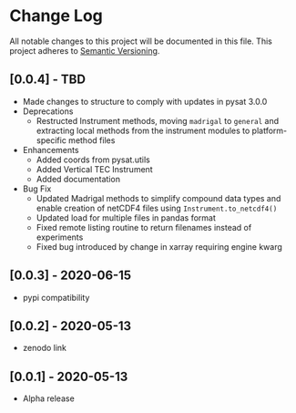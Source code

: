 # Change Log
All notable changes to this project will be documented in this file.
This project adheres to [Semantic Versioning](http://semver.org/).

## [0.0.4] - TBD
- Made changes to structure to comply with updates in pysat 3.0.0
- Deprecations
  - Restructed Instrument methods, moving `madrigal` to `general` and extracting
    local methods from the instrument modules to platform-specific method files
- Enhancements
  - Added coords from pysat.utils
  - Added Vertical TEC Instrument
  - Added documentation
- Bug Fix
  - Updated Madrigal methods to simplify compound data types and enable
    creation of netCDF4 files using `Instrument.to_netcdf4()`
  - Updated load for multiple files in pandas format
  - Fixed remote listing routine to return filenames instead of experiments
  - Fixed bug introduced by change in xarray requiring engine kwarg

## [0.0.3] - 2020-06-15
- pypi compatibility

## [0.0.2] - 2020-05-13
- zenodo link

## [0.0.1] - 2020-05-13
- Alpha release
